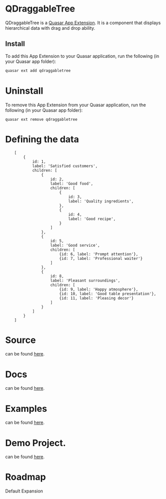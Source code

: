 # QDraggableTree

QDraggableTree is a [Quasar App Extension](https://quasar.dev/app-extensions/introduction).  It is a component that displays hierarchical data with drag and drop ability.

## Install

To add this App Extension to your Quasar application, run the following (in your Quasar app folder):

```bash
quasar ext add qdraggabletree
```

# Uninstall
To remove this App Extension from your Quasar application, run the following (in your Quasar app folder):

```
quasar ext remove qdraggabletree
```

# Defining the data


    
        [
            {
                id: 1,
                label: 'Satisfied customers',
                children: [
                    {
                        id: 2,
                        label: 'Good food',
                        children: [
                            {
                                id: 3,
                                label: 'Quality ingredients',
                            },
                            {
                                id: 4,
                                label: 'Good recipe',
                            }
                        ]
                    },
                    {
                        id: 5,
                        label: 'Good service',
                        children: [
                            {id: 6, label: 'Prompt attention'},
                            {id: 7, label: 'Professional waiter'}
                        ]
                    },
                    {
                        id: 8,
                        label: 'Pleasant surroundings',
                        children: [
                            {id: 9, label: 'Happy atmosphere'},
                            {id: 10, label: 'Good table presentation'},
                            {id: 11, label: 'Pleasing decor'}
                        ]
                    }
                ]
            }
        ]

# Source

can be found [here](https://github.com/mayank091193/quasar-draggable-tree).

# Docs

can be found [here](https://quasar-draggable-tree.netlify.com).

# Examples

can be found [here](https://quasar-draggable-tree.netlify.com/examples).

# Demo Project.

can be found [here](https://github.com/mayank091193/quasar-draggable-tree/tree/master/demo).


# Roadmap

Default Expansion
